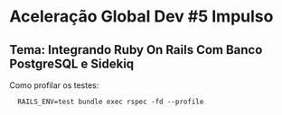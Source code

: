 # Aceleração Global Dev #5 Impulso
## Tema: Integrando Ruby On Rails Com Banco PostgreSQL e Sidekiq

Como profilar os testes:

```
  RAILS_ENV=test bundle exec rspec -fd --profile
```
